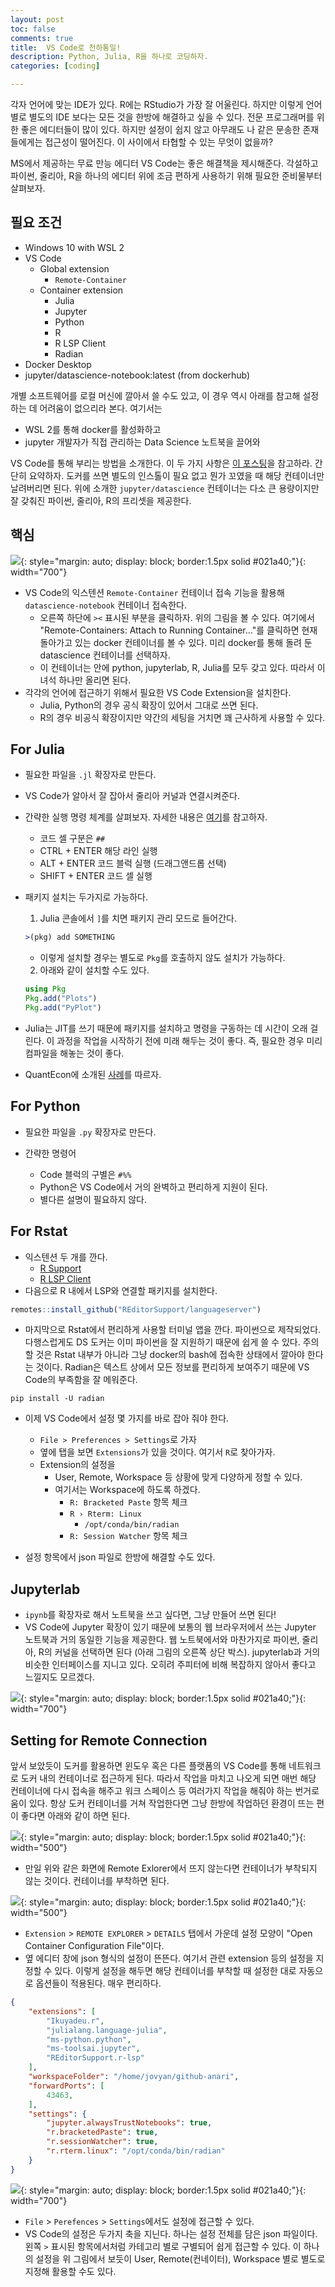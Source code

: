```yaml
---
layout: post
toc: false
comments: true
title:  VS Code로 천하통일!
description: Python, Julia, R을 하나로 코딩하자. 
categories: [coding]

---
```


각자 언어에 맞는 IDE가 있다. R에는 RStudio가 가장 잘 어울린다. 하지만 이렇게 언어 별로 별도의 IDE 보다는 모든 것을 한방에 해결하고 싶을 수 있다. 전문 프로그래머를 위한 좋은 에디터들이 많이 있다. 하지만 설정이 쉽지 않고 아무래도 나 같은 문송한 존재들에게는 접근성이 떨어진다. 이 사이에서 타협할 수 있는 무엇이 없을까? 

MS에서 제공하는 무료 만능 에디터 VS Code는 좋은 해결책을 제시해준다. 각설하고 파이썬, 줄리아, R을 하나의 에디터 위에 조금 편하게 사용하기 위해 필요한 준비물부터 살펴보자. 


## 필요 조건 

- Windows 10 with WSL 2
- VS Code 
  - Global extension 
    - `Remote-Container`
  - Container extension 
    - Julia 
    - Jupyter 
    - Python 
    - R 
    - R LSP Client 
    - Radian 
- Docker Desktop 
- jupyter/datascience-notebook:latest (from dockerhub)

개별 소프트웨어를 로컬 머신에 깔아서 쓸 수도 있고, 이 경우 역시 아래를 참고해 설정하는 데 어려움이 없으리라 본다. 여기서는 

* WSL 2를 통해 docker를 활성화하고 
* jupyter 개발자가 직접 관리하는 Data Science 노트북을 끌어와 

VS Code를 통해 부리는 방법을 소개한다. 이 두 가지 사항은 [이 포스팅](https://anarinsk.github.io/lostineconomics-v2-1/docker/data-science/2020/09/23/docker-humble-practice.html)을 참고하라. 간단히 요약하자. 도커를 쓰면 별도의 인스톨이 필요 없고 뭔가 꼬였을 때 해당 컨테이너만 날려버리면 된다. 위에 소개한 `jupyter/datascience` 컨테이너는 다소 큰 용량이지만 잘 갖춰진 파이썬, 줄리아, R의 프리셋을 제공한다.

## 핵심

![](https://github.com/anarinsk/lostineconomics-v2-1/blob/master/images/all-in-vs_code/avscode_1.png?raw=true){: style="margin: auto; display: block; border:1.5px solid #021a40;"}{: width="700"}

- VS Code의 익스텐션 `Remote-Container` 컨테이너 접속 기능을 활용해 `datascience-notebook` 컨테이너 접속한다. 
  - 오른쪽 하단에 `><` 표시된 부분을 클릭하자. 위의 그림을 볼 수 있다. 여기에서 "Remote-Containers: Attach to Running Container..."를 클릭하면 현재 돌아가고 있는 docker 컨테이너를 볼 수 있다. 미리 docker를 통해 돌려 둔 datascience 컨테이너를 선택하자. 
  - 이 컨테이너는 안에 python, jupyterlab, R, Julia를 모두 갖고 있다. 따라서 이 녀석 하나만 올리면 된다. 
- 각각의 언어에 접근하기 위해서 필요한 VS Code Extension을 설치한다. 
  - Julia, Python의 경우 공식 확장이 있어서 그대로 쓰면 된다. 
  - R의 경우 비공식 확장이지만 약간의 세팅을 거치면 꽤 근사하게 사용할 수 있다. 

## For Julia 

- 필요한 파일을 `.jl` 확장자로 만든다. 
- VS Code가 알아서 잘 잡아서 줄리아 커널과 연결시켜준다. 
- 간략한 실행 명령 체계를 살펴보자. 자세한 내용은 [여기](https://www.julia-vscode.org/docs/stable/userguide/runningcode/)를 참고하자. 
  - 코드 셀 구분은 `##`
  - CTRL + ENTER 해당 라인 실행 
  - ALT + ENTER 코드 블럭 실행 (드래그앤드롭 선택) 
  - SHIFT + ENTER 코드 셀 실행

- 패키지 설치는 두가지로 가능하다. 

  1. Julia 콘솔에서 `]`를 치면 패키지 관리 모드로 들어간다.   

  ```julia
  >(pkg) add SOMETHING
  ```
    
  - 이렇게 설치할 경우는 별도로 `Pkg`를 호출하지 않도 설치가 가능하다. 

  2. 아래와 같이 설치할 수도 있다.
  
    ```julia
    using Pkg 
    Pkg.add("Plots")
    Pkg.add("PyPlot") 
    ```

- Julia는 JIT를 쓰기 때문에 패키지를 설치하고 명령을 구동하는 데 시간이 오래 걸린다. 이 과정을 작업을 시작하기 전에 미래 해두는 것이 좋다. 즉, 필요한 경우 미리 컴파일을 해놓는 것이 좋다. 
- QuantEcon에 소개된 [사례](https://julia.quantecon.org/getting_started_julia/julia_by_example.html)를 따르자. 

## For Python 

- 필요한 파일을 `.py` 확장자로 만든다. 
 
- 간략한 명령어 
  - Code 블럭의 구별은 `#%%`
  - Python은 VS Code에서 거의 완벽하고 편리하게 지원이 된다. 
  - 별다른 설명이 필요하지 않다. 

## For Rstat

- 익스텐션 두 개를 깐다. 
  - [R Support](https://marketplace.visualstudio.com/items?itemName=Ikuyadeu.r)
  - [R LSP Client](https://marketplace.visualstudio.com/items?itemName=REditorSupport.r-lsp)
- 다음으로 R 내에서 LSP와 연결할 패키지를 설치한다. 

```r
remotes::install_github("REditorSupport/languageserver")
```

- 마지막으로 Rstat에서 편리하게 사용할 터미널 앱을 깐다. 파이썬으로 제작되었다. 다행스럽게도 DS 도커는 이미 파이썬을 잘 지원하기 때문에 쉽게 쓸 수 있다. 주의할 것은 Rstat 내부가 아니라 그냥 docker의 bash에 접속한 상태에서 깔아야 한다는 것이다. Radian은 텍스트 상에서 모든 정보를 편리하게 보여주기 때문에 VS Code의 부족함을 잘 메워준다. 

```shell
pip install -U radian 
```

- 이제 VS Code에서 설정 몇 가지를 바로 잡아 줘야 한다.   
    - `File > Preferences > Settings`로 가자 
    - 옆에 탭을 보면 `Extensions`가 있을 것이다. 여기서 `R`로 찾아가자. 
    - Extension의 설정을 
      - User, Remote, Workspace 등 상황에 맞게 다양하게 정할 수 있다. 
      - 여기서는 Workspace에 하도록 하겠다. 
        - `R: Bracketed Paste` 항목 체크 
        - `R › Rterm: Linux`
          - `/opt/conda/bin/radian`
        - `R: Session Watcher` 항목 체크 

- 설정 항목에서 json 파일로 한방에 해결할 수도 있다. 

## Jupyterlab 

- `ipynb`를 확장자로 해서 노트북을 쓰고 싶다면, 그냥 만들어 쓰면 된다!
- VS Code에 Jupyter 확장이 있기 때문에 보통의 웹 브라우저에서 쓰는 Jupyter 노트북과 거의 동일한 기능을 제공한다. 웹 노트북에서와 마찬가지로 파이썬, 줄리아, R의 커널을 선택하면 된다 (아래 그림의 오른쪽 상단 박스). jupyterlab과 거의 비슷한 인터페이스를 지니고 있다. 오히려 주피터에 비해 복잡하지 않아서 좋다고 느낄지도 모르겠다. 

![](https://github.com/anarinsk/lostineconomics-v2-1/blob/master/images/all-in-vs_code/avscode_3.png?raw=true){: style="margin: auto; display: block; border:1.5px solid #021a40;"}{: width="700"}

## Setting for Remote Connection 

앞서 보았듯이 도커를 활용하면 윈도우 혹은 다른 플랫폼의 VS Code를 통해 네트워크로 도커 내의 컨테이너로 접근하게 된다. 따라서 작업을 마치고 나오게 되면 매번 해당 컨테이너에 다시 접속을 해주고 워크 스페이스 등 여러가지 작업을 해줘야 하는 번거로움이 있다. 항상 도커 컨테이너를 거쳐 작업한다면 그냥 한방에 작업하던 환경이 뜨는 편이 좋다면 아래와 같이 하면 된다. 

![](https://github.com/anarinsk/lostineconomics-v2-1/blob/master/images/all-in-vs_code/avscode_2.png?raw=true){: style="margin: auto; display: block; border:1.5px solid #021a40;"}{: width="500"}

- 만일 위와 같은 화면에 Remote Exlorer에서 뜨지 않는다면 컨테이너가 부착되지 않는 것이다. 컨테이너를 부착하면 된다. 

![](https://github.com/anarinsk/lostineconomics-v2-1/blob/master/images/all-in-vs_code/avscode_4.png?raw=true){: style="margin: auto; display: block; border:1.5px solid #021a40;"}{: width="500"}

- `Extension` > `REMOTE EXPLORER` > `DETAILS` 탭에서 가운데 설정 모양이 "Open Container Configuration File"이다.
- 옆 에디터 창에 json 형식의 설정이 뜬뜬다. 여기서 관련 extension 등의 설정을 지정할 수 있다. 이렇게 설정을 해두면 해당 컨테이너를 부착할 때 설정한 대로 자동으로 옵션들이 적용된다. 매우 편리하다. 

```json 
{
	"extensions": [
		"Ikuyadeu.r",
		"julialang.language-julia",
		"ms-python.python",
		"ms-toolsai.jupyter",
		"REditorSupport.r-lsp"
	],
	"workspaceFolder": "/home/jovyan/github-anari",
	"forwardPorts": [
		43463,		
	],
	"settings": {
		"jupyter.alwaysTrustNotebooks": true,
		"r.bracketedPaste": true,
		"r.sessionWatcher": true,
		"r.rterm.linux": "/opt/conda/bin/radian"
	}
}
```


![](https://github.com/anarinsk/lostineconomics-v2-1/blob/master/images/all-in-vs_code/avscode_5.png?raw=true){: style="margin: auto; display: block; border:1.5px solid #021a40;"}{: width="700"}

- `File` > `Perefences` > `Settings`에서도 설정에 접근할 수 있다. 
- VS Code의 설정은 두가지 축을 지닌다. 하나는 설정 전체를 담은 json 파일이다. 왼쪽 `>` 표시된 항목에서처럼 카테고리 별로 구별되어 쉽게 접근할 수 있다. 이 하나의 설정을 위 그림에서 보듯이 User, Remote(컨네이터), Workspace 별로 별도로 지정해 활용할 수도 있다. 
